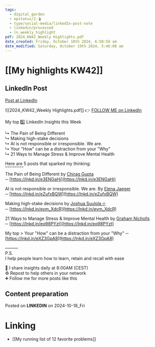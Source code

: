 ```yaml
---
tags:
  - digital_garden
  - epstatus/2-🪴
  - type/social-media/linkedIn-post-note
  - linkedin/processed
  - ln_weekly_highlight
pdf: 2024_KW42_Weekly Highlights.pdf
date_created: Friday, October 18th 2024, 6:50:58 am
date_modified: Saturday, October 19th 2024, 5:46:08 am
---
```

# [[My highlights KW42]]
## LinkedIn Post
[Post at LinkedIn](https://www.linkedin.com/posts/sebastiankamilli_my-highlights-in-kw-422024-activity-7252921349600342017-zm0a?utm_source=share&utm_medium=member_desktop)
  
![[2024_KW42_Weekly Highlights.pdf]]
👉 [FOLLOW ME on LinkedIn](https://www.linkedin.com/comm/mynetwork/discovery-see-all?usecase=PEOPLE_FOLLOWS&followMember=sebastiankamilli)

My top 5️⃣ LinkedIn Insights this Week  
  
↳ The Pain of Being Different  
↳ Making high-stake decisions  
↳ AI is not responsible or irresponsible. We are.  
↳ Your "How" can be a distraction from your "Why"  
↳ 21 Ways to Manage Stress & Improve Mental Health  
  
  
Here are 5 posts that sparked my thinking:  
‾‾‾‾‾‾‾‾  
The Pain of Being Different by [Chirag Gupta](https://www.linkedin.com/in/chirag1202/)  
─ [https://lnkd.in/e3ENGaHj](https://lnkd.in/e3ENGaHj)  
  
AI is not responsible or irresponsible. We are. By [Elena Jaeger](https://www.linkedin.com/in/elena-jaeger/)  
─ [https://lnkd.in/eZufxBQW](https://lnkd.in/eZufxBQW)  
  
Making high-stake decisions by [Joshua Suulola 🔥](https://www.linkedin.com/in/joshuasuulola/)  
─ [https://lnkd.in/eym_XdcR](https://lnkd.in/eym_XdcR)  
  
21 Ways to Manage Stress & Improve Mental Health by [Graham Nicholls](https://www.linkedin.com/in/grahamnicholls1/)  
─ [https://lnkd.in/eq98PYzt](https://lnkd.in/eq98PYzt)  
  
My top > Your "How" can be a distraction from your "Why" ─ [https://lnkd.in/eXZ3GpA8](https://lnkd.in/eXZ3GpA8)  
  
  
———  
P.S.  
I help people learn how to learn, retain and recall with ease  
  
🔔 I share insights daily at 8:00AM (CEST)  
♻ Repost to help others in your network  
➕ Follow me for more posts like this

## Content preparation



Posted on **LINKEDIN** on 2024-10-18_Fri
# Linking
+ [[My running list of 12 favorite problems]]